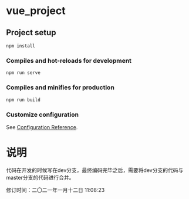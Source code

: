 # vue_project

## Project setup
```
npm install
```

### Compiles and hot-reloads for development
```
npm run serve
```

### Compiles and minifies for production
```
npm run build
```

### Customize configuration
See [Configuration Reference](https://cli.vuejs.org/config/).



# 说明

代码在开发的时候写在dev分支，最终编码完毕之后，需要将dev分支的代码与master分支的代码进行合并。

修订时间：二〇二一年一月十二日 11:08:23